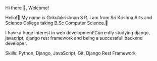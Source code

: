 Hi there 👋, Welcome!

Hello!👋 My name is Gokulakrishnan S R. I am from Sri Krishna Arts and Science College taking B.Sc Computer Science.🏫

I have a huge interest in web development!Currently studying django, javacript, django rest framework and being a successfull backend developer.

Skills:
Python, Django, JavaScript, Git, Django Rest Framework


